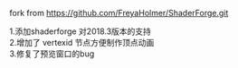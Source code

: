 fork from https://github.com/FreyaHolmer/ShaderForge.git

1.添加shaderforge 对2018.3版本的支持  
2.增加了 vertexid 节点方便制作顶点动画  
3.修复了预览窗口的bug  
